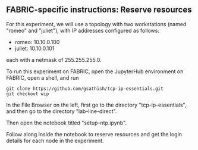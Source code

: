 ## FABRIC-specific instructions: Reserve resources

For this experiment, we will use a topology with two workstations (named "romeo" and "juliet"), with IP addresses configured as follows:

* romeo: 10.10.0.100
* juliet: 10.10.0.101

each with a netmask of 255.255.255.0.

To run this experiment on FABRIC, open the JupyterHub environment on FABRIC, open a shell, and run

```
git clone https://github.com/gsathish/tcp-ip-essentials.git
git checkout wip
```

In the File Browser on the left, first go to the directory "tcp-ip-essentials", and then go to the directory "lab-line-direct".

Then open the notebook titled "setup-ntp.ipynb".

Follow along inside the notebook to reserve resources and get the login details for each node in the experiment.